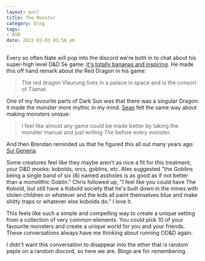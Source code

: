 ```yaml
---
layout: post
title: The Monster
category: blog
tags:
- OSR
date: 2022-02-03 01:56 pm
---
```


Every so often Nate will pop into the discord we're both in to chat about his super-high level D&D 5e game: [it's totally bananas and inspiring][nate]. He made this off hand remark about _the_ Red Dragon in his game:

> The red dragon Vlaurung lives in a palace in space and is the consort of Tiamat.

One of my favourite parts of Dark Sun was that there was a singular Dragon: it made the monster more mythic in my mind. [Sean][] felt the same way about making monsters unique: 

> I feel like almost any game could be made better by taking the monster manual and just writing *The* before every monster.

And then Brendan reminded us that he figured this all out many years ago: [Sui Generia][sg].

Some creatures feel like they maybe aren't as nice a fit for this treatment, your D&D mooks: kobolds, orcs, goblins, etc. Alex suggested "the Goblins being a single band of six (6) named assholes is as good as if not better than a monolithic Goblin." Chris followed up, "I feel like you could have The Kobold, but still have a Kobold society that he's built down in the mines with stolen children or whatever and the kids all paint themselves blue and make shitty traps or whatever else kobolds do." I love it.

This feels like such a simple and compelling way to create a unique setting from a collection of very common elements. You could pick 10 of your favourite monsters and create a unique world for you and your friends. These conversations always have me thinking about running OD&D again.

I didn't want this conversation to disappear into the ether that is random peple on a random discord, so here we are. Blogs are for remembering.


[nate]: https://swampofmonsters.blogspot.com
[sg]: https://www.necropraxis.com/2013/04/17/sui-generia/
[sean]: https://www.failuretolerated.com/
